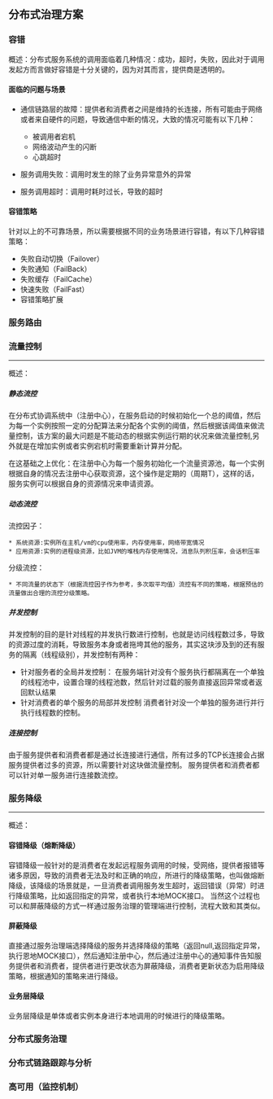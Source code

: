 ## 分布式治理方案

### 容错
概述：分布式服务系统的调用面临着几种情况：成功，超时，失败，因此对于调用发起方而言做好容错是十分关键的，因为对其而言，提供商是透明的。
#### 面临的问题与场景
* 通信链路层的故障：提供者和消费者之间是维持的长连接，所有可能由于网络或者来自硬件的问题，导致通信中断的情况，大致的情况可能有以下几种：
	* 被调用者宕机
	* 网络波动产生的闪断
	* 心跳超时

* 服务调用失败：调用时发生的除了业务异常意外的异常
* 服务调用超时：调用时耗时过长，导致的超时

#### 容错策略
针对以上的不可靠场景，所以需要根据不同的业务场景进行容错，有以下几种容错策略：

* 失败自动切换（Failover）
* 失败通知（FailBack）
* 失败缓存（FailCache）
* 快速失败（FailFast）
* 容错策略扩展


### 服务路由

### 流量控制
----
概述：

##### 静态流控
在分布式协调系统中（注册中心），在服务启动的时候初始化一个总的阈值，然后为每一个实例按照一定的分配算法来分配各个实例的阈值，然后根据该阈值来做流量控制，该方案的最大问题是不能动态的根据实例运行期的状况来做流量控制,另外就是在增加实例或者实例宕机时需要重新计算并分配。

在这基础之上优化：在注册中心为每一个服务初始化一个流量资源池，每一个实例根据自身的情况去注册中心获取资源，这个操作是定期的（周期T），这样的话，服务实例可以根据自身的资源情况来申请资源。
##### 动态流控
  流控因子：

    * 系统资源:实例所在主机/vm的cpu使用率，内存使用率，网络带宽情况
	* 应用资源:实例的进程级资源，比如JVM的堆栈内存使用情况，消息队列积压率，会话积压率

  分级流控：
	
	* 不同流量的状态下（根据流控因子作为参考，多次取平均值）流控有不同的策略，根据预估的流量做出合理的流控分级策略。

##### 并发控制
并发控制的目的是针对线程的并发执行数进行控制，也就是访问线程数过多，导致的资源过度的消耗，导致服务本身或者拖垮其他的服务，其实这块涉及到的还有服务的隔离（线程级别），并发控制有两种：

* 针对服务者的全局并发控制：
在服务端针对没有个服务执行都隔离在一个单独的线程池中，设置合理的线程池数，然后针对过载的服务直接返回异常或者返回默认结果
* 针对消费者的单个服务的局部并发控制
消费者针对没一个单独的服务进行并行执行线程数的控制。

##### 连接控制
由于服务提供者和消费者都是通过长连接进行通信，所有过多的TCP长连接会占据服务提供者过多的资源，所以需要针对这块做流量控制。
服务提供者和消费者都可以针对单一服务进行连接数流控。

### 服务降级
----
概述：

#### 容错降级（熔断降级）
容错降级一般针对的是消费者在发起远程服务调用的时候，受网络，提供者报错等诸多原因，导致的消费者无法及时和正确的响应，所进行的降级策略，也叫做熔断降级，该降级的场景就是，一旦消费者调用服务发生超时，返回错误（异常）时进行降级策略，比如返回指定的异常，或者执行本地MOCK接口。
当然这个过程也可以和屏蔽降级的方式一样通过服务治理的管理端进行控制，流程大致和其类似。

#### 屏蔽降级
直接通过服务治理端选择降级的服务并选择降级的策略（返回null,返回指定异常，执行恩地MOCK接口），然后通知注册中心，然后通过注册中心的通知事件告知服务提供者和消费者，提供者进行更改状态为屏蔽降级，消费者更新状态为启用降级策略，根据通知的策略来进行降级。

#### 业务层降级
业务层降级是单体或者实例本身进行本地调用的时候进行的降级策略。

### 分布式服务治理

### 分布式链路跟踪与分析

### 高可用（监控机制）

